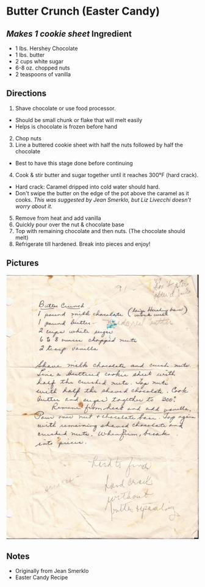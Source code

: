 Butter Crunch (Easter Candy)
============================================
_Makes 1 cookie sheet_
Ingredient
----------------------------------------------------------
* 1 lbs. Hershey Chocolate
* 1 lbs. butter
* 2 cups white sugar
* 6-8 oz. chopped nuts
* 2 teaspoons of vanilla

Directions
------------------------------------------
1. Shave chocolate or use food processor.
  * Should be small chunk or flake that will melt easily
  * Helps is chocolate is frozen before hand
2. Chop nuts
3. Line a buttered cookie sheet with half the nuts followed by half the chocolate
  * Best to have this stage done before continuing
4. Cook & stir butter and sugar together until it reaches 300°F (hard crack).
  * Hard crack: Caramel dripped into cold water should hard.
  * Don't swipe the butter on the edge of the pot above the caramel as it cooks. _This was suggested by Jean Smerklo, but Liz Livecchi doesn't worry about it._
5. Remove from heat and add vanilla
6. Quickly pour over the nut & chocolate base
7. Top with remaining chocolate and then nuts. (The chocolate should melt)
8. Refrigerate till hardened. Break into pieces and enjoy!

Pictures
-----------------------------------------------
![alt-text](./ButterCrunch.jpg "Original Recipe")

Notes
---------------------------------------------------------
* Originally from Jean Smerklo
* Easter Candy Recipe
